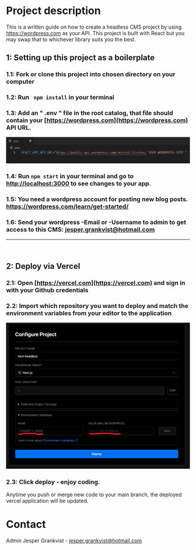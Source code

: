 # Project description 
This is a written guide on how to create a headless CMS project by using https://wordpress.com as your API. This project is built with React but you may swap that to whichever library suits you the best.

## 1: Setting up this project as a boilerplate

### 1.1: Fork or clone this project into chosen directory on your computer
### 1.2: Run `` npm install`` in your terminal
### 1.3: Add an " .env " file in the root catalog, that file should contain your [https://wordpress.com](https://wordpress.com) API URL.
![Setup of .env file](https://raw.githubusercontent.com/JesperGrank/headless-cms/main/descriptive-images/Env1.png)
### 1.4: Run ``npm start`` in your terminal and go to [http://localhost:3000](http://localhost:3000) to see changes to your app.
### 1.5: You need a wordpress account for posting new blog posts. https://wordpress.com/learn/get-started/
### 1.6: Send your wordpress -Email or -Username to admin to get access to this CMS: jesper.grankvist@hotmail.com

---


<br>

## 2: Deploy via Vercel

### 2.1: Open [https://vercel.com](https://vercel.com) and sign in with your Github credentials
### 2.2: Import which repository you want to deploy and match the environment variables from your editor to the application
![Description of what fields to be filled in](https://raw.githubusercontent.com/JesperGrank/headless-cms/main/descriptive-images/Deploy1.png)
### 2.3: Click deploy - enjoy coding.

Anytime you push or merge new code to your main branch, the deployed vercel application will be updated.

# Contact
Admin Jesper Grankvist - jesper.grankvist@hotmail.com


<!-- In the project directory, you can run:

### `npm start`

Runs the app in the development mode.\
Open [http://localhost:3000](http://localhost:3000) to view it in your browser.

The page will reload when you make changes.\
You may also see any lint errors in the console.

### `npm test`

Launches the test runner in the interactive watch mode.\
See the section about [running tests](https://facebook.github.io/create-react-app/docs/running-tests) for more information.

### `npm run build`

Builds the app for production to the `build` folder.\
It correctly bundles React in production mode and optimizes the build for the best performance.

The build is minified and the filenames include the hashes.\
Your app is ready to be deployed!

See the section about [deployment](https://facebook.github.io/create-react-app/docs/deployment) for more information.

### `npm run eject`

**Note: this is a one-way operation. Once you `eject`, you can't go back!**

If you aren't satisfied with the build tool and configuration choices, you can `eject` at any time. This command will remove the single build dependency from your project.

Instead, it will copy all the configuration files and the transitive dependencies (webpack, Babel, ESLint, etc) right into your project so you have full control over them. All of the commands except `eject` will still work, but they will point to the copied scripts so you can tweak them. At this point you're on your own.

You don't have to ever use `eject`. The curated feature set is suitable for small and middle deployments, and you shouldn't feel obligated to use this feature. However we understand that this tool wouldn't be useful if you couldn't customize it when you are ready for it.

## Learn More

You can learn more in the [Create React App documentation](https://facebook.github.io/create-react-app/docs/getting-started).

To learn React, check out the [React documentation](https://reactjs.org/).

### Code Splitting

This section has moved here: [https://facebook.github.io/create-react-app/docs/code-splitting](https://facebook.github.io/create-react-app/docs/code-splitting)

### Analyzing the Bundle Size

This section has moved here: [https://facebook.github.io/create-react-app/docs/analyzing-the-bundle-size](https://facebook.github.io/create-react-app/docs/analyzing-the-bundle-size)

### Making a Progressive Web App

This section has moved here: [https://facebook.github.io/create-react-app/docs/making-a-progressive-web-app](https://facebook.github.io/create-react-app/docs/making-a-progressive-web-app)

### Advanced Configuration

This section has moved here: [https://facebook.github.io/create-react-app/docs/advanced-configuration](https://facebook.github.io/create-react-app/docs/advanced-configuration)

### Deployment

This section has moved here: [https://facebook.github.io/create-react-app/docs/deployment](https://facebook.github.io/create-react-app/docs/deployment)

### `npm run build` fails to minify

This section has moved here: [https://facebook.github.io/create-react-app/docs/troubleshooting#npm-run-build-fails-to-minify](https://facebook.github.io/create-react-app/docs/troubleshooting#npm-run-build-fails-to-minify) -->
